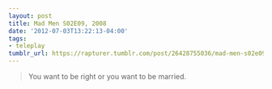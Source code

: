 ```yaml
---
layout: post
title: Mad Men S02E09, 2008
date: '2012-07-03T13:22:13-04:00'
tags:
- teleplay
tumblr_url: https://rapturer.tumblr.com/post/26428755036/mad-men-s02e09-2008
---
```

> You want to be right or you want to be married.

